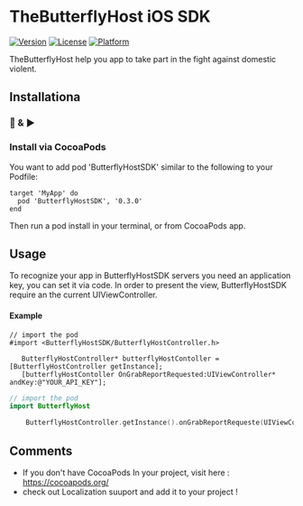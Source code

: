 # TheButterflyHost iOS SDK
[![Version](https://img.shields.io/cocoapods/v/ButterflyHostSDK.svg?style=flat)](https://cocoapods.org/pods/ButterflyHostSDK)
[![License](https://img.shields.io/cocoapods/l/ButterflyHostSDK.svg?style=flat)](https://cocoapods.org/pods/ButterflyHostSDK)
[![Platform](https://img.shields.io/cocoapods/p/ButterflyHostSDK.svg?style=flat)](https://cocoapods.org/pods/ButterflyHostSDK)


TheButterflyHost help you app to take part in the fight against domestic violent.


## Installationa
### 🔌 & ▶️

### Install via CocoaPods


You want to add pod 'ButterflyHostSDK' similar to the following to your Podfile:

```
target 'MyApp' do
  pod 'ButterflyHostSDK', '0.3.0'
end

```

Then run a pod install in your terminal, or from CocoaPods app.


## Usage

To recognize your app in ButterflyHostSDK servers you need an application key, you can set it via code.
In order to present the view, ButterflyHostSDK require an the current UIViewController.

#### Example

```Objective - c
// import the pod
#import <ButterflyHostSDK/ButterflyHostController.h>

   ButterflyHostController* butterflyHostContoller = [ButterflyHostController getInstance];
   [butterflyHostContoller OnGrabReportRequested:UIViewController* andKey:@"YOUR_API_KEY"];

```

```Swift
// import the pod
import ButterflyHost

    ButterflyHostController.getInstance().onGrabReportRequeste(UIViewController, andKey:"YOUR_API_KEY")


```

## Comments

* If you don't have CocoaPods In your project, visit here : https://cocoapods.org/
* check out Localization suuport and add it to your project !

